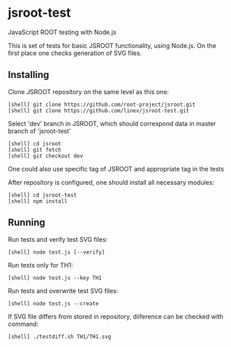 # jsroot-test

JavaScript ROOT testing with Node.js

This is set of tests for basic JSROOT functionality, using Node.js.
On the first place one checks generation of SVG files.


## Installing

Clone JSROOT repository on the same level as this one:

    [shell] git clone https://github.com/root-project/jsroot.git
    [shell] git clone https://github.com/linev/jsroot-test.git

Select 'dev' branch in JSROOT, which should correspond data in master branch of 'jsroot-test'

    [shell] cd jsroot
    [shell] git fetch 
    [shell] git checkout dev 
    
One could also use specific tag of JSROOT and appropriate tag in the tests    

After repository is configured, one should install all necessary modules:

    [shell] cd jsroot-test
    [shell] npm install
    
## Running    

Run tests and verify test SVG files:

    [shell] node test.js [--verify]

Run tests only for TH1:

    [shell] node test.js --key TH1

Run tests and overwrite test SVG files:

    [shell] node test.js --create
    
If SVG file differs from stored in repository, diiference can be checked with command:

    [shell] ./testdiff.sh TH1/TH1.svg    

